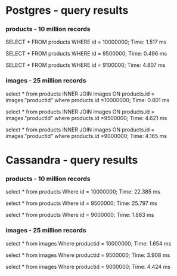 # Postgres - query results

### products - 10 million records

SELECT * FROM products WHERE id = 10000000;
Time: 1.517 ms

SELECT * FROM products WHERE id = 9500000;
Time: 0.496 ms

SELECT * FROM products WHERE id = 9100000;
Time: 4.807 ms

### images - 25 million records

select * from products INNER JOIN images ON products.id = images."productId" where products.id =10000000;
Time: 0.801 ms

select * from products INNER JOIN images ON products.id = images."productId" where products.id =9500000;
Time: 4.621 ms

select * from products INNER JOIN images ON products.id = images."productId" where products.id =9000000;
Time: 4.165 ms

# Cassandra - query results

### products - 10 million records

select * from products Where id = 10000000;
Time: 22.385 ms

select * from products Where id = 9500000;
Time: 25.797 ms

select * from products Where id = 9000000;
Time: 1.883 ms

### images - 25 million records

select * from images Where productid = 10000000;
Time: 1.654 ms

select * from images Where productid = 9500000;
Time: 3.908 ms

select * from images Where productid = 9000000;
Time: 4.424 ms